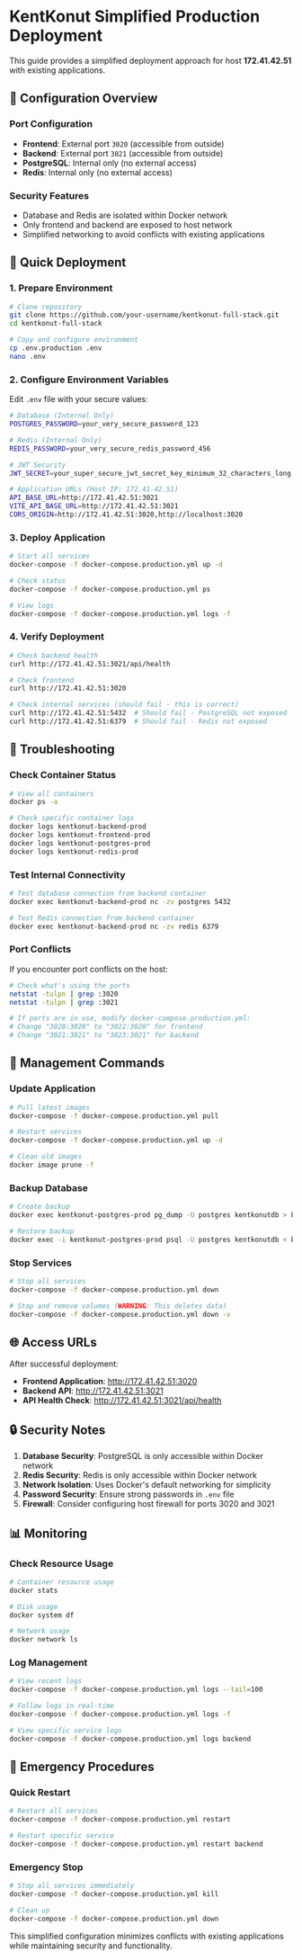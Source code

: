 # KentKonut Simplified Production Deployment

This guide provides a simplified deployment approach for host **172.41.42.51** with existing applications.

## 🎯 Configuration Overview

### Port Configuration
- **Frontend**: External port `3020` (accessible from outside)
- **Backend**: External port `3021` (accessible from outside)
- **PostgreSQL**: Internal only (no external access)
- **Redis**: Internal only (no external access)

### Security Features
- Database and Redis are isolated within Docker network
- Only frontend and backend are exposed to host network
- Simplified networking to avoid conflicts with existing applications

## 🚀 Quick Deployment

### 1. Prepare Environment

```bash
# Clone repository
git clone https://github.com/your-username/kentkonut-full-stack.git
cd kentkonut-full-stack

# Copy and configure environment
cp .env.production .env
nano .env
```

### 2. Configure Environment Variables

Edit `.env` file with your secure values:

```bash
# Database (Internal Only)
POSTGRES_PASSWORD=your_very_secure_password_123

# Redis (Internal Only)  
REDIS_PASSWORD=your_very_secure_redis_password_456

# JWT Security
JWT_SECRET=your_super_secure_jwt_secret_key_minimum_32_characters_long

# Application URLs (Host IP: 172.41.42.51)
API_BASE_URL=http://172.41.42.51:3021
VITE_API_BASE_URL=http://172.41.42.51:3021
CORS_ORIGIN=http://172.41.42.51:3020,http://localhost:3020
```

### 3. Deploy Application

```bash
# Start all services
docker-compose -f docker-compose.production.yml up -d

# Check status
docker-compose -f docker-compose.production.yml ps

# View logs
docker-compose -f docker-compose.production.yml logs -f
```

### 4. Verify Deployment

```bash
# Check backend health
curl http://172.41.42.51:3021/api/health

# Check frontend
curl http://172.41.42.51:3020

# Check internal services (should fail - this is correct)
curl http://172.41.42.51:5432  # Should fail - PostgreSQL not exposed
curl http://172.41.42.51:6379  # Should fail - Redis not exposed
```

## 🔧 Troubleshooting

### Check Container Status
```bash
# View all containers
docker ps -a

# Check specific container logs
docker logs kentkonut-backend-prod
docker logs kentkonut-frontend-prod
docker logs kentkonut-postgres-prod
docker logs kentkonut-redis-prod
```

### Test Internal Connectivity
```bash
# Test database connection from backend container
docker exec kentkonut-backend-prod nc -zv postgres 5432

# Test Redis connection from backend container
docker exec kentkonut-backend-prod nc -zv redis 6379
```

### Port Conflicts
If you encounter port conflicts on the host:

```bash
# Check what's using the ports
netstat -tulpn | grep :3020
netstat -tulpn | grep :3021

# If ports are in use, modify docker-compose.production.yml:
# Change "3020:3020" to "3022:3020" for frontend
# Change "3021:3021" to "3023:3021" for backend
```

## 🔄 Management Commands

### Update Application
```bash
# Pull latest images
docker-compose -f docker-compose.production.yml pull

# Restart services
docker-compose -f docker-compose.production.yml up -d

# Clean old images
docker image prune -f
```

### Backup Database
```bash
# Create backup
docker exec kentkonut-postgres-prod pg_dump -U postgres kentkonutdb > backup_$(date +%Y%m%d).sql

# Restore backup
docker exec -i kentkonut-postgres-prod psql -U postgres kentkonutdb < backup_20250122.sql
```

### Stop Services
```bash
# Stop all services
docker-compose -f docker-compose.production.yml down

# Stop and remove volumes (WARNING: This deletes data)
docker-compose -f docker-compose.production.yml down -v
```

## 🌐 Access URLs

After successful deployment:

- **Frontend Application**: http://172.41.42.51:3020
- **Backend API**: http://172.41.42.51:3021
- **API Health Check**: http://172.41.42.51:3021/api/health

## 🔒 Security Notes

1. **Database Security**: PostgreSQL is only accessible within Docker network
2. **Redis Security**: Redis is only accessible within Docker network  
3. **Network Isolation**: Uses Docker's default networking for simplicity
4. **Password Security**: Ensure strong passwords in `.env` file
5. **Firewall**: Consider configuring host firewall for ports 3020 and 3021

## 📊 Monitoring

### Check Resource Usage
```bash
# Container resource usage
docker stats

# Disk usage
docker system df

# Network usage
docker network ls
```

### Log Management
```bash
# View recent logs
docker-compose -f docker-compose.production.yml logs --tail=100

# Follow logs in real-time
docker-compose -f docker-compose.production.yml logs -f

# View specific service logs
docker-compose -f docker-compose.production.yml logs backend
```

## 🚨 Emergency Procedures

### Quick Restart
```bash
# Restart all services
docker-compose -f docker-compose.production.yml restart

# Restart specific service
docker-compose -f docker-compose.production.yml restart backend
```

### Emergency Stop
```bash
# Stop all services immediately
docker-compose -f docker-compose.production.yml kill

# Clean up
docker-compose -f docker-compose.production.yml down
```

This simplified configuration minimizes conflicts with existing applications while maintaining security and functionality.
